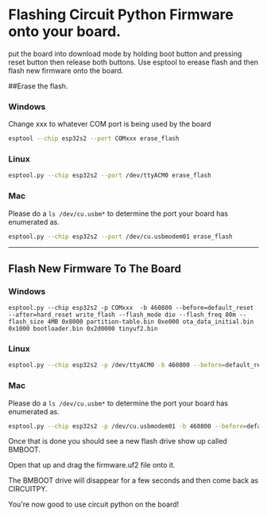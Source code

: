 # Flashing Circuit Python Firmware onto your board.

put the board into download mode by holding boot button and pressing reset button then release both buttons. 
Use esptool to erease flash and then flash new firmware onto the board.

##Erase the flash.

### Windows
Change xxx to whatever COM port is being used by the board
```bash
esptool --chip esp32s2 --port COMxxx erase_flash
```
### Linux
```bash
esptool.py --chip esp32s2 --port /dev/ttyACM0 erase_flash
```

### Mac
Please do a `ls /dev/cu.usbm*` to determine the port your board has enumerated as.
```bash
esptool.py --chip esp32s2 --port /dev/cu.usbmodem01 erase_flash
```
_____________________________________________________________________________________________

## Flash New Firmware To The Board

### Windows
````
esptool.py --chip esp32s2 -p COMxxx  -b 460800 --before=default_reset --after=hard_reset write_flash --flash_mode dio --flash_freq 80m --flash_size 4MB 0x8000 partition-table.bin 0xe000 ota_data_initial.bin 0x1000 bootloader.bin 0x2d0000 tinyuf2.bin
````

### Linux
```bash
esptool.py --chip esp32s2 -p /dev/ttyACM0 -b 460800 --before=default_reset --after=hard_reset write_flash --flash_mode dio --flash_freq 80m --flash_size 4MB 0x8000 partition-table.bin 0xe000 ota_data_initial.bin 0x1000 bootloader.bin 0x2d0000 tinyuf2.bin
```

### Mac
Please do a `ls /dev/cu.usbm*` to determine the port your board has enumerated as.
```bash
esptool.py --chip esp32s2 -p /dev/cu.usbmodem01 -b 460800 --before=default_reset --after=hard_reset write_flash --flash_mode dio --flash_freq 80m --flash_size 4MB 0x8000 partition-table.bin 0xe000 ota_data_initial.bin 0x1000 bootloader.bin 0x2d0000 tinyuf2.bin
```

Once that is done you should see a new flash drive show up called BMBOOT. 

Open that up and drag the firmware.uf2 file onto it. 

The BMBOOT drive will disappear for a few seconds and then come back as CIRCUITPY. 

You're now good to use circuit python on the board!
